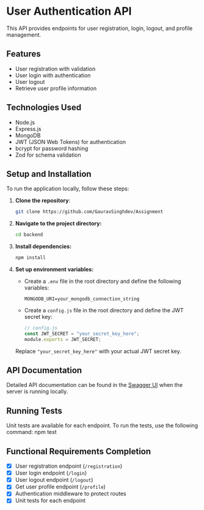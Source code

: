 # User Authentication API

This API provides endpoints for user registration, login, logout, and profile management.

## Features

- User registration with validation
- User login with authentication
- User logout
- Retrieve user profile information

## Technologies Used

- Node.js
- Express.js
- MongoDB
- JWT (JSON Web Tokens) for authentication
- bcrypt for password hashing
- Zod for schema validation


## Setup and Installation
To run the application locally, follow these steps:

1. **Clone the repository**:

   ```bash
   git clone https://github.com/GauravSinghdev/Assignment
2. **Navigate to the project directory:**
	```bash
	cd backend
3. **Install dependencies:**
	```bash
	npm install
4. **Set up environment variables:**

   - Create a `.env` file in the root directory and define the following variables:
     ```plaintext
     MONGODB_URI=your_mongodb_connection_string
     ```

   - Create a `config.js` file in the root directory and define the JWT secret key:
     ```javascript
     // config.js
     const JWT_SECRET = "your_secret_key_here";
     module.exports = JWT_SECRET;
     ```

   Replace `"your_secret_key_here"` with your actual JWT secret key.

## API Documentation
Detailed API documentation can be found in the [Swagger UI](http://localhost:3000/api-docs) when the server is running locally.

## Running Tests
Unit tests are available for each endpoint. To run the tests, use the following command: npm test

## Functional Requirements Completion
- [x] User registration endpoint (`/registration`)
- [x] User login endpoint (`/login`)
- [x] User logout endpoint (`/logout`)
- [x] Get user profile endpoint (`/profile`)
- [x] Authentication middleware to protect routes
- [x] Unit tests for each endpoint

